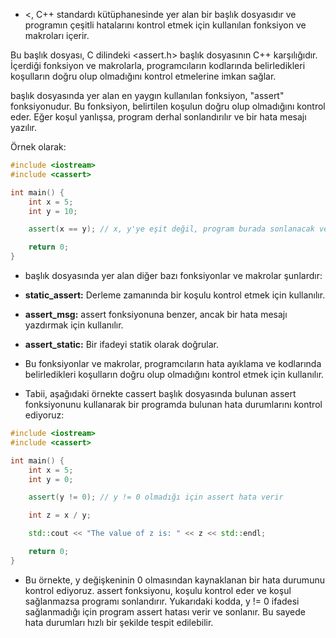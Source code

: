 - <<cassert>, C++ standardı kütüphanesinde yer alan bir başlık dosyasıdır ve programın çeşitli hatalarını kontrol etmek için kullanılan fonksiyon ve makroları içerir.

Bu başlık dosyası, C dilindeki <assert.h> başlık dosyasının C++ karşılığıdır. İçerdiği fonksiyon ve makrolarla, programcıların kodlarında belirledikleri koşulların doğru olup olmadığını kontrol etmelerine imkan sağlar.

<cassert> başlık dosyasında yer alan en yaygın kullanılan fonksiyon, "assert" fonksiyonudur. Bu fonksiyon, belirtilen koşulun doğru olup olmadığını kontrol eder. Eğer koşul yanlışsa, program derhal sonlandırılır ve bir hata mesajı yazılır.

Örnek olarak:

```CPP
#include <iostream>
#include <cassert>

int main() {
    int x = 5;
    int y = 10;

    assert(x == y); // x, y'ye eşit değil, program burada sonlanacak ve hata mesajı yazdırılacak.

    return 0;
}

```

- <cassert> başlık dosyasında yer alan diğer bazı fonksiyonlar ve makrolar şunlardır:

- **static_assert:** Derleme zamanında bir koşulu kontrol etmek için kullanılır.
- **assert_msg:** assert fonksiyonuna benzer, ancak bir hata mesajı yazdırmak için kullanılır.
- **assert_static:** Bir ifadeyi statik olarak doğrular.
- Bu fonksiyonlar ve makrolar, programcıların hata ayıklama ve kodlarında belirledikleri koşulların doğru olup olmadığını kontrol etmek için kullanılır.

- Tabii, aşağıdaki örnekte cassert başlık dosyasında bulunan assert fonksiyonunu kullanarak bir programda bulunan hata durumlarını kontrol ediyoruz:

```CPP
#include <iostream>
#include <cassert>

int main() {
    int x = 5;
    int y = 0;

    assert(y != 0); // y != 0 olmadığı için assert hata verir

    int z = x / y;

    std::cout << "The value of z is: " << z << std::endl;

    return 0;
}

```

- Bu örnekte, y değişkeninin 0 olmasından kaynaklanan bir hata durumunu kontrol ediyoruz. assert fonksiyonu, koşulu kontrol eder ve koşul sağlanmazsa programı sonlandırır. Yukarıdaki kodda, y != 0 ifadesi sağlanmadığı için program assert hatası verir ve sonlanır. Bu sayede hata durumları hızlı bir şekilde tespit edilebilir.









